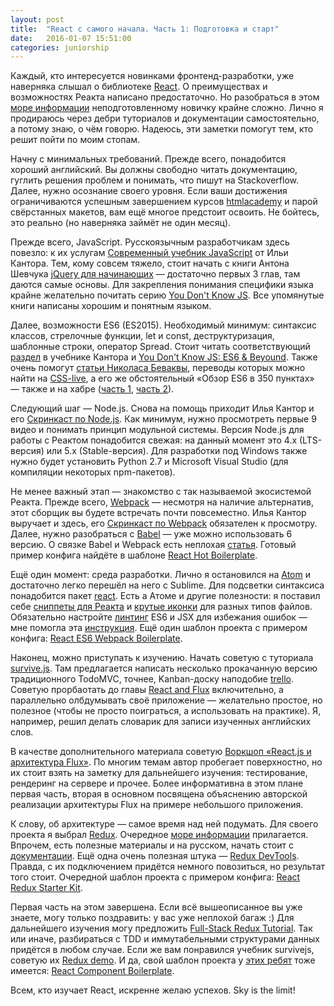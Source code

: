 ```yaml
---
layout: post
title:  "React с самого начала. Часть 1: Подготовка и старт"
date:   2016-01-07 15:51:00
categories: juniorship
---
```


Каждый, кто интересуется новинками фронтенд-разработки, уже наверняка слышал о библиотеке [React](http://facebook.github.io/react/index.html).
О преимуществах и возможностях Реакта написано предостаточно. Но разобраться в этом [море информации](https://github.com/enaqx/awesome-react)
неподготовленному новичку крайне сложно. Лично я продираюсь через дебри туториалов и документации самостоятельно,
а потому знаю, о чём говорю. Надеюсь, эти заметки помогут тем, кто решит пойти по моим стопам.

Начну с минимальных требований. Прежде всего, понадобится хороший английский. Вы должны свободно читать документацию,
гуглить решения проблем и понимать, что пишут на Stackoverflow. Далее, нужно осознание своего уровня.
Если ваши достижения ограничиваются успешным завершением курсов [htmlacademy](http://htmlacademy.ru)
и парой свёрстанных макетов, вам ещё многое предстоит освоить. Не бойтесь, это реально (но наверняка займёт не один месяц).

Прежде всего, JavaScript. Русскоязычным разработчикам здесь повезло: к их услугам
[Современный учебник JavaScript](http://learn.javascript.ru/) от Ильи Кантора.
Тем, кому совсем тяжело, стоит начать с книги Антона Шевчука [jQuery для начинающих](http://anton.shevchuk.name/jquery-book/)
— достаточно первых 3 глав, там даются самые основы.
Для закрепления понимания специфики языка крайне желательно почитать серию
[You Don't Know JS](https://github.com/getify/You-Dont-Know-JS). Все упомянутые книги написаны хорошим и понятным языком.

Далее, возможности ES6 (ES2015). Необходимый минимум: синтаксис классов, стрелочные функции, let и const, деструктуризация,
шаблонные строки, оператор Spread. Стоит читать соответствующий [раздел](http://learn.javascript.ru/es-modern) в учебнике Кантора
и [You Don't Know JS: ES6 & Beyound](https://github.com/getify/You-Dont-Know-JS/tree/master/es6%20%26%20beyond).
Также очень помогут [статьи Николаса Беваквы](https://ponyfoo.com/articles/tagged/es6), переводы которых можно найти
на [CSS-live](http://css-live.ru/tag/es6), а его же обстоятельный «Обзор ES6 в 350 пунктах» — также и на хабре
([часть 1](http://habrahabr.ru/company/plarium/blog/270353/), [часть 2](http://habrahabr.ru/company/plarium/blog/270697/)).

Следующий шаг — Node.js. Снова на помощь приходит Илья Кантор и его [Скринкаст по Node.js](https://learn.javascript.ru/nodejs-screencast).
Как минимум, нужно просмотреть первые 9 видео и понимать принцип модульной системы.
Версия Node.js для работы с Реактом понадобится свежая: на данный момент это 4.x (LTS-версия) или 5.x (Stable-версия).
Для разработки под Windows также нужно будет установить Python 2.7 и Microsoft Visual Studio (для компиляции некоторых npm-пакетов).

Не менее важный этап — знакомство с так называемой экосистемой Реакта. Прежде всего, [Webpack](http://webpack.github.io/docs/) —
несмотря на наличие альтернатив, этот сборщик вы будете встречать почти повсеместно.
Илья Кантор выручает и здесь, его [Скринкаст по Webpack](https://learn.javascript.ru/webpack-screencast) обязателен к просмотру.
Далее, нужно разобраться с [Babel](http://babeljs.io/) — уже можно использовать 6 версию.
О связке Babel и Webpack есть неплохая [статья](http://jamesknelson.com/using-es6-in-the-browser-with-babel-6-and-webpack/).
Готовый пример конфига найдёте в шаблоне [React Hot Boilerplate](https://github.com/gaearon/react-hot-boilerplate).

Ещё один момент: среда разработки. Лично я остановился на [Atom](https://atom.io/) и достаточно легко перешёл на него с Sublime.
Для подсветки синтаксиса понадобится пакет [react](https://atom.io/packages/react).
Есть а Атоме и другие полезности: я поставил себе [сниппеты для Реакта](https://atom.io/packages/react-snippets)
и [крутые иконки](https://atom.io/packages/file-icons) для разных типов файлов.
Обязательно настройте [линтинг](http://forwebdev.ru/javascript/linting/) ES6 и JSX для избежания ошибок —
мне помогла эта [инструкция](http://stackoverflow.com/questions/30294870/how-to-config-eslint-for-react-on-atom-editor).
Ещё один шаблон проекта с примером конфига: [React ES6 Webpack Boilerplate](https://github.com/vasanthk/react-es6-webpack-boilerplate).

Наконец, можно приступать к изучению. Начать советую с туториала [survive.js](http://survivejs.com/webpack_react).
Там предлагается написать несколько прокачанную версию традиционного TodoMVC, точнее, Kanban-доску наподобие [trello](http://trello.com).
Советую прорбаотать до главы [React and Flux](http://survivejs.com/webpack_react/react_and_flux/) включительно,
а параллельно олбдумывать своё приложение — желательно простое, но полезное (чтобы не просто поиграться, а использовать
на практике). Я, например, решил делать словарик для записи изученных английских слов.

В качестве дополнительного материала советую [Воркшоп «React.js и архитектура Flux»](https://github.com/roman01la/react-flux-workshop).
По многим темам автор пробегает поверхностно, но их стоит взять на заметку для дальнейшего изучения:
тестирование, рендеринг на сервере и прочее. Более информативна в этом плане первая часть,
вторая в основном посвящена объяснению авторской реализации архитектуры Flux на примере небольшого приложения.

К слову, об архитектуре — самое время над ней подумать. Для своего проекта я выбрал [Redux](http://redux.js.org/).
Очередное [море информации](https://github.com/xgrommx/awesome-redux) прилагается. Впрочем, есть полезные материалы и на русском,
начать стоит с [документации](https://github.com/rajdee/redux-in-russian).
Ещё одна очень полезная штука — [Redux DevTools](https://github.com/gaearon/redux-devtools).
Правда, с их подключением придётся немного повозиться, но результат того стоит.
Очередной шаблон проекта с примером конфига: [React Redux Starter Kit](https://github.com/davezuko/react-redux-starter-kit).

Первая часть на этом завершена. Если всё вышеописанное вы уже знаете, могу только поздравить: у вас уже неплохой багаж :)
Для дальнейшего изучения могу предложить [Full-Stack Redux Tutorial](http://teropa.info/blog/2015/09/10/full-stack-redux-tutorial.html).
Так или иначе, разбираться с TDD и иммутабельными структурами данных придётся в любом случае.
Если же вам понравился учебник survivejs, советую их [Redux demo](https://github.com/survivejs/redux-demo).
И да, свой шаблон проекта у [этих ребят](https://github.com/orgs/survivejs/people)
тоже имеется: [React Component Boilerplate](https://github.com/survivejs/react-component-boilerplate).

Всем, кто изучает React, искренне желаю успехов. Sky is the limit!
